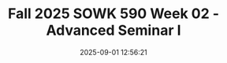 ---
layout: single_presentation
name: fall-2025-sowk-590-week-02-advanced-seminar-i.md
title: "Fall 2025 SOWK 590 Week 02 - Advanced Seminar I"
date:  2025-09-01 12:56:21
presentation_id: mg39jn
permalink: /mg39jn/
redirect_from:
  - /presentations/mg39jn/fall-2025-sowk-590-week-02-advanced-seminar-i
slides: 
  - slide_name: deck-mg39jn-large-0.jpeg
    slide_alt: "A circular abstract icon sits beside text reading: 'Advanced Seminar I, Fall 2025 Week 02 for SOWK 590.' Presented by Jacob Campbell, Ph.D., LICSW at Heritage University."
  - slide_name: deck-mg39jn-large-1.jpeg
    slide_alt: "Agenda slide shows a plan for week 02 and learning objectives. Topics include learning contracts, SLED (Safety, Well-Being, Self-Care), mindfulness activity, and reflection group. Objectives focus on safety, self-care, and peer sharing."
  - slide_name: deck-mg39jn-large-2.jpeg
    slide_alt: "Document icon stands beside text box; lists 'Reviewing Learning Contracts,' discussing development status, scheduling reviews, and support needs. White background enhances visibility, suggesting presentation slide format."
  - slide_name: deck-mg39jn-large-3.jpeg
    slide_alt: "**Image description:**A slide titled 'Reminders' with a subheading 'Be Professional.' It includes bullet points: - **Supervision Requirement:** Mandatory weekly supervision.- **Accommodations:** Contact Bianca Chavez for needs.- **Banking of Hours:** Limit to 20 hours.- **Supervision Agendas:** Guidance offered.- **Communication:** Respond within 24-48 hours.- **Learning Contracts:** Assistance available.- **Competing Journal and Hours:** Note for students. Contact details for Bianca Chavez, a counselor/accommodations specialist, are provided."
  - slide_name: deck-mg39jn-large-4.jpeg
    slide_alt: "Slide title reads 'Safety, Well Being, & Self-Care' on a white background, indicating a 'Student-Led Discussion.' No other elements or images are present."
  - slide_name: deck-mg39jn-large-5.jpeg
    slide_alt: "A diagram illustrates 'Box Breathing' centered in a black square, with blue dots forming a box around it. Arrows instruct: 'Inhale for 5 seconds,' 'Hold for 5 seconds,' 'Exhale for 5 seconds,' 'Hold for 5 seconds.' Text citation: (Lauria et al. 2017)."
  - slide_name: deck-mg39jn-large-6.jpeg
    slide_alt: "A diagram titled 'Box Breathing' features a square surrounded by arrows and circles, illustrating the breathing cycle: 'Inhale for 5 seconds,' 'Hold for 5 seconds,' 'Exhale for 5 seconds,' 'Hold for 5 seconds.'"
  - slide_name: deck-mg39jn-large-7.jpeg
    slide_alt: "A diagram illustrates 'Box Breathing' with a central square labeled 'BOX BREATHING.' Arrows and text guide the sequence: 'INHALE FOR 5 SECONDS,' 'HOLD FOR 5 SECONDS,' 'EXHALE FOR 5 SECONDS.'"
  - slide_name: deck-mg39jn-large-8.jpeg
    slide_alt: "A diagram depicting 'BOX BREATHING' with arrows indicating breath sequence. Actions include 'INHALE FOR 5 SECONDS,' 'HOLD FOR 5 SECONDS,' 'EXHALE FOR 5 SECONDS.' Bright colors and arrows form a square pattern."
  - slide_name: deck-mg39jn-large-9.jpeg
    slide_alt: "The image shows a split-screen presentation slide. The left side has text: 'Developing Group Norms,' discussing practice learning rules and 2024 Cohort Norms like respect and confidentiality. The right side features colorful signs on a wall stating positive messages like 'BE THANKFUL' and 'BE HAPPY.'"
  - slide_name: deck-mg39jn-large-10.jpeg
    slide_alt: "**Object**: Presentation slide**Action**: Displays discussion topics and questions**Context**: For a 'Practice Learning Reflection Group' session.**Text**:- **Group Check-in Question**: What weather pattern would your practicum have been this last week?- **Practicum Discussion**:  - Things happening in your practicums  - Needs of clients you are working with  - Examples of client work to share with the group"
presentation_description_md: >
  Week%20two%20is%20synchronous%20with%20having%20class%20on%20Saturday%20(09/06/25)%20week%20for%20SOWK%20590.%20We%20will%20have%20the%20following%20agenda:%0A%0A-%20Learning%20contracts%20and%20reminders%0A-%20SLED:%20Safety,%20Well%20Being,%20and%20Self-Care%0A-%20Mindfulness%20activity%0A-%20Practice%20Learning%20Reflection%20Group%0A%0AThe%20learning%20objectives%20this%20week%20include:%0A%0A-%20Students%20consider%20safety,%20well%20being,%20and%20self-care,%20and%20how%20these%20aspects%20relate%20to%20their%20practice.%0A-%20Students%20will%20actively%20practice%20a%20mindfulness%20activity.%0A-%20Students%20will%20recognize%20the%20shared%20experiences%20of%20their%20peers%20in%20the%20practicum%20and%20be%20able%20to%20utilize%20the%20group%20as%20a%20method%20for%20sharing%20and%20problem-solving.%0A-%20Students%20will%20analyze%20their%20practicum%20experience,%20reflecting%20on%20how%20it%20connects%20to%20their%20development%20and%20demonstration%20of%20competence.
downloadable_slides: deck-mg39jn.pdf
slides_count: 11
header:
  teaser: deck-mg39jn-thumb-0.jpeg
presentation_video: 
location: "Heritage University"
tags:
  - Heritage University
  - MSW Program
  - SOWK 590
---